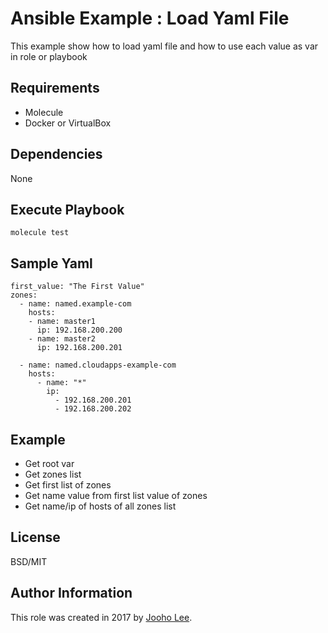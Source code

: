 Ansible Example : Load Yaml File
=========

This example show how to load yaml file and how to use each value as var in role or playbook


Requirements
------------
- Molecule
- Docker or VirtualBox

Dependencies
------------

None

Execute  Playbook
----------------
~~~
molecule test
~~~

Sample Yaml 
------------
~~~
first_value: "The First Value"
zones:
  - name: named.example-com
    hosts:
    - name: master1
      ip: 192.168.200.200
    - name: master2
      ip: 192.168.200.201

  - name: named.cloudapps-example-com
    hosts:
      - name: "*"
        ip:
          - 192.168.200.201
          - 192.168.200.202
~~~

Example 
-----------

- Get root var 
- Get zones list 
- Get first list of zones
- Get name value from first list value of zones
- Get name/ip of hosts of all zones list 

License
-------

BSD/MIT

Author Information
------------------

This role was created in 2017 by [Jooho Lee](http://github.com/jooho).

